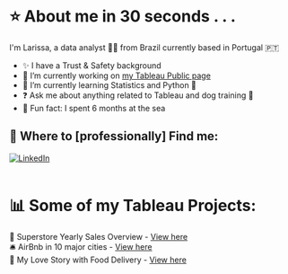 # ⭐️ About me in 30 seconds . . .

I'm Larissa, a data analyst 👩‍💻 from Brazil currently based in Portugal 🇵🇹

- ✨ I have a Trust & Safety background
- 🔭 I’m currently working on [my Tableau Public page](https://public.tableau.com/app/profile/larissa.gomes5648)
- 🌱 I’m currently learning Statistics and Python 🐍
- ❓ Ask me about anything related to Tableau and dog training 🦮
- 🚢 Fun fact: I spent 6 months at the sea 

## 💌 Where to [professionally] Find me:
[![LinkedIn](https://img.shields.io/badge/LinkedIn-%230077B5.svg?logo=linkedin&logoColor=white)](https://linkedin.com/in/larigomes) <br><br>
# 📊 Some of my Tableau Projects:
🐙 Superstore Yearly Sales Overview - [View here](https://public.tableau.com/app/profile/larissa.gomes5648/viz/WIPSuperstoreSales/SalesOverview)<br>
🛎 AirBnb in 10 major cities - [View here](https://public.tableau.com/app/profile/larissa.gomes5648/viz/AirBnbListingsMavenAnalytics/Dashboard1) <br>
🍟 My Love Story with Food Delivery - [View here](https://public.tableau.com/app/profile/larissa.gomes5648/viz/MyWoltOrders/Dashboard1)

<!-- Proudly created with GPRM ( https://gprm.itsvg.in ) -->


